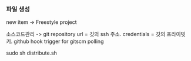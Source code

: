### 파일 생성
new item -> Freestyle project

소스코드관리 -> git
repository url = 깃의 ssh 주소.
credentials = 깃의 프라이빗 키.
github hook trigger for gitscm polling


sudo sh distribute.sh
